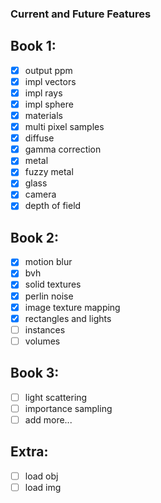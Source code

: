 ### Current and Future Features

## Book 1:
- [x] output ppm
- [x] impl vectors
- [x] impl rays
- [x] impl sphere
- [x] materials
- [x] multi pixel samples
- [x] diffuse
- [x] gamma correction
- [x] metal
- [x] fuzzy metal
- [x] glass
- [x] camera
- [x] depth of field

## Book 2:
- [x] motion blur
- [x] bvh
- [x] solid textures 
- [x] perlin noise
- [x] image texture mapping
- [x] rectangles and lights
- [ ] instances
- [ ] volumes

## Book 3:
- [ ] light scattering
- [ ] importance sampling
- [ ] add more...

## Extra:
- [ ] load obj
- [ ] load img